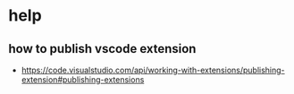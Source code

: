 # help

## how to publish vscode extension

- https://code.visualstudio.com/api/working-with-extensions/publishing-extension#publishing-extensions
